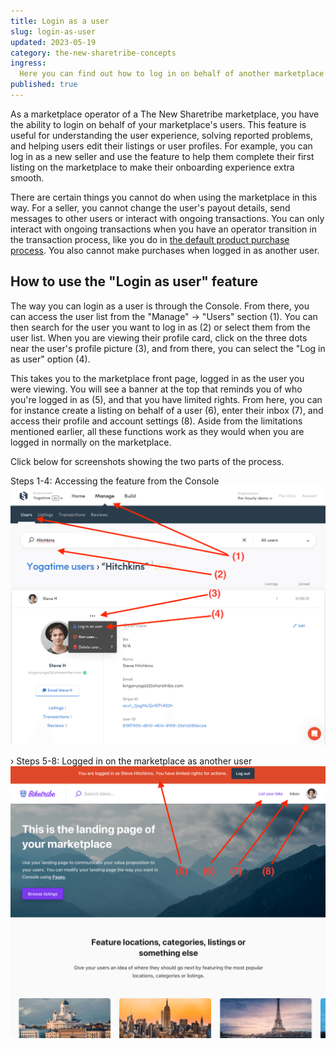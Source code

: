 ```yaml
---
title: Login as a user
slug: login-as-user
updated: 2023-05-19
category: the-new-sharetribe-concepts
ingress:
  Here you can find out how to log in on behalf of another marketplace user.
published: true
---
```


As a marketplace operator of a The New Sharetribe marketplace, you have the ability to login on behalf of your marketplace's users. This feature is useful for understanding the user experience, solving reported problems, and helping users edit their listings or user profiles. For example, you can log in as a new seller and use the feature to help them complete their first listing on the marketplace to make their onboarding experience extra smooth.

There are certain things you cannot do when using the marketplace in this way. For a seller, you cannot change the user's payout details, send messages to other users or interact with ongoing transactions. You can only interact with ongoing transactions when you have an operator transition in the transaction process, like you do in [the default product purchase process](https://www.sharetribe.com/docs/the-new-sharetribe/default-transaction-process-options/#operator-actions-1). You also cannot make purchases when logged in as another user.

## How to use the "Login as user" feature

The way you can login as a user is through the Console. From there, you can access the user list from the "Manage" -> "Users" section (1). You can then search for the user you want to log in as (2) or select them from the user list. When you are viewing their profile card, click on the three dots near the user's profile picture (3), and from there, you can select the "Log in as user" option (4).

This takes you to the marketplace front page, logged in as the user you were viewing. You will see a banner at the top that reminds you of who you're logged in as (5), and that you have limited rights. From here, you can for instance create a listing on behalf of a user (6), enter their inbox (7), and access their profile and account settings (8). Aside from the limitations mentioned earlier, all these functions work as they would when you are logged in normally on the marketplace.

Click below for screenshots showing the two parts of the process.

 Steps 1-4: Accessing the feature from the Console
 ![Steps 1-5](01-manage-users-login-as-user.png)

 › Steps 5-8: Logged in on the marketplace as another user
 ![steps 5-8](02-logged-in-as-user.png)
